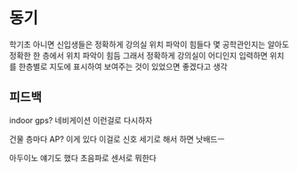 
# 동기 
학기초 아니면 신입생들은 정확하게 강의실 위치 파악이 힘들다
몇 공학관인지는 알아도 정확한 한 층에서 위치 파악이 힘듬
그래서 정확하게 강의실이 어디인지 입력하면 위치를 한층별로 지도에 표시하여 보여주는 것이 있었으면 좋겠다고 생각


## 피드백

indoor gps? 네비게이션 이런걸로 다시하자

건물 층마다 AP? 이게 있다 
이걸로 신호 세기로 해서 하면 낫배드ㅡ

아두이노 얘기도 했다 초음파로 센서로 뭐한다 